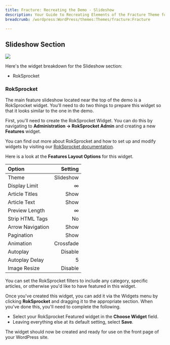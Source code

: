 ```yaml
---
title: Fracture: Recreating the Demo - Slideshow
description: Your Guide to Recreating Elements of the Fracture Theme for WordPress
breadcrumb: /wordpress:WordPress/themes:Themes/fracture:Fracture

---
```


Slideshow Section
-----
![][demo2]

Here's the widget breakdown for the Slideshow section:

* RokSprocket

### RokSprocket
The main feature slideshow located near the top of the demo is a RokSprocket widget. You'll need to do two things to prepare this widget so that it looks similar to the one in the demo.

First, you'll need to create the RokSprocket Widget. You can do this by navigating to **Administration -> RokSprocket Admin** and creating a new **Features** widget. 

You can find out more about RokSprocket and how to set up and modify widgets by visiting our [RokSprocket documentation][roksprocket].

Here is a look at the **Features Layout Options** for this widget.

| Option           |   Setting |  
| :--------------- | --------: |  
| Theme            | Slideshow |  
| Display Limit    |         ∞ |  
| Article Titles   |      Show |  
| Article Text     |      Show |  
| Preview Length   |         ∞ |  
| Strip HTML Tags  |        No |  
| Arrow Navigation |      Show |  
| Pagination       |      Show |  
| Animation        | Crossfade |  
| Autoplay         |   Disable |  
| Autoplay Delay   |         5 |  
| Image Resize     |   Disable |  

You can set the RokSprocket filters to include any category, specific articles, or otherwise you'd like to have featured in this widget.

Once you've created this widget, you can add it via the Widgets menu by clicking **RokSprocket** and dragging it to the appropriate section. When you've done this, you'll need to complete the following.

* Select your RokSprocket Featured widget in the **Choose Widget** field.
* Leaving everything else at its default setting, select **Save**.

The widget should now be created and ready for use on the front page of your WordPress site.

[demo2]: assets/wp_fracture_demo_2.jpeg
[roksprocket]: ../../plugins/roksprocket/